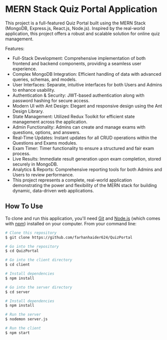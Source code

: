# MERN Stack Quiz Portal Application
This project is a full-featured Quiz Portal built using the MERN Stack (MongoDB, Express.js, React.js, Node.js). Inspired by the real-world application, this project offers a robust and scalable solution for online quiz management.

Features:
* Full-Stack Development: Comprehensive implementation of both frontend and backend components, providing a seamless user experience.
* Complex MongoDB Integration: Efficient handling of data with advanced queries, schemas, and models.
* User Interfaces: Separate, intuitive interfaces for both Users and Admins to enhance usability.
* Authentication & Security: JWT-based authentication along with password hashing for secure access.
* Modern UI with Ant Design: Elegant and responsive design using the Ant Design Library.
* State Management: Utilized Redux Toolkit for efficient state management across the application.
* Admin Functionality: Admins can create and manage exams with questions, options, and answers.
* Real-Time Updates: Instant updates for all CRUD operations within the Questions and Exams modules.
* Exam Timer: Timer functionality to ensure a structured and fair exam process.
* Live Results: Immediate result generation upon exam completion, stored securely in MongoDB.
* Analytics & Reports: Comprehensive reporting tools for both Admins and Users to review performance.
* This project represents a complete, real-world application demonstrating the power and flexibility of the MERN stack for building dynamic, data-driven web applications.

## How To Use

To clone and run this application, you'll need [Git](https://git-scm.com) and [Node.js](https://nodejs.org/en/download/) (which comes with [npm](http://npmjs.com)) installed on your computer. From your command line:

```bash
# Clone this repository
$ git clone https://github.com/farhanhaider624/QuizPortal

# Go into the repository
$ cd QuizPortal

# Go into the client directory
$ cd client

# Install dependencies
$ npm install

# Go into the server directory
$ cd server

# Install dependencies
$ npm install

# Run the server
$ nodemon server.js

# Run the client
$ npm start
```
